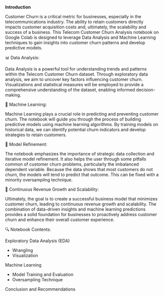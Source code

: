 **Introduction**

Customer Churn is a critical metric for businesses, especially in the telecommunications industry. The ability to retain customers directly impacts customer acquisition costs and, ultimately, the scalability and success of a business. This Telecom Customer Churn Analysis notebook on Google Colab is designed to leverage Data Analysis and Machine Learning techniques to gain insights into customer churn patterns and develop predictive models.

📊 Data Analysis:

Data Analysis is a powerful tool for understanding trends and patterns within the Telecom Customer Churn dataset. Through exploratory data analysis, we aim to uncover key factors influencing customer churn. Visualizations and statistical measures will be employed to provide a comprehensive understanding of the dataset, enabling informed decision-making.

🤖 Machine Learning:

Machine Learning plays a crucial role in predicting and preventing customer churn. The notebook will guide you through the process of building predictive models using machine learning algorithms. By training models on historical data, we can identify potential churn indicators and develop strategies to retain customers.

🔄 Model Refinement:

The notebook emphasizes the importance of strategic data collection and iterative model refinement. It also helps the user through some pitfalls common of customer churn problems, particularly the imbalanced dependent variable. Because the data shows that most customers do not churn, the models will tend to predict that outcome. This can be fixed with a minority oversampling technique.

🚀 Continuous Revenue Growth and Scalability:

Ultimately, the goal is to create a successful business model that minimizes customer churn, leading to continuous revenue growth and scalability. The combination of data-driven insights and machine learning predictions provides a solid foundation for businesses to proactively address customer churn and enhance their overall customer experience.

🔍 Notebook Contents:

Exploratory Data Analysis (EDA)
  * Wrangling
  * Visualization
    
Machine Learning
  * Model Training and Evaluation
  * Oversampling Technique

Conclusion and Recommendations
